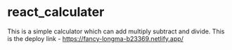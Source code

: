 # react_calculater 
This is a simple calculator which can add multiply subtract and divide.
This is the deploy link - https://fancy-longma-b23369.netlify.app/

